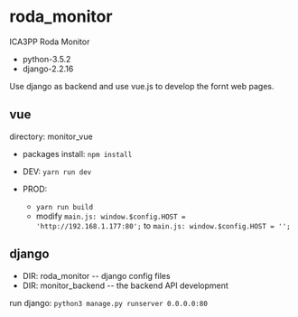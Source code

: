 # roda_monitor
ICA3PP Roda Monitor

- python-3.5.2
- django-2.2.16

Use django as backend and use vue.js to develop the fornt web pages.

## vue
directory: monitor_vue

- packages install: `npm install`
- DEV: `yarn run dev`
- PROD: 

    + `yarn run build`
    + modify `main.js: window.$config.HOST = 'http://192.168.1.177:80';` 
        to `main.js: window.$config.HOST = '';`

## django
- DIR: roda_monitor -- django config files
- DIR: monitor_backend -- the backend API development

run django: `python3 manage.py runserver 0.0.0.0:80`
